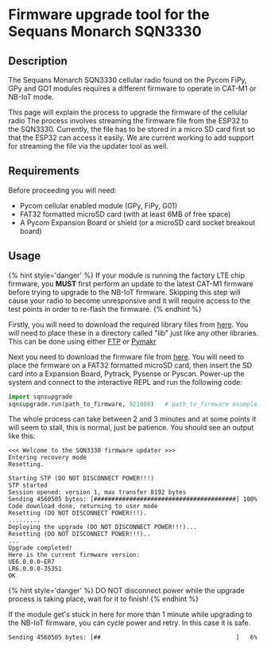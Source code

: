 # Firmware upgrade tool for the Sequans Monarch SQN3330

## Description

The Sequans Monarch SQN3330 cellular radio found on the Pycom FiPy, GPy and GO1
modules requires a different firmware to operate in CAT-M1 or NB-IoT mode.

This page will explain the process to upgrade the firmware of the cellular radio
The process involves streaming the firmware file from the ESP32 to the SQN3330.
Currently, the file has to be stored in a micro SD card first so that the ESP32
can access it easily. We are current working to add support for streaming the
file via the updater tool as well.

## Requirements
Before proceeding you will need:
 - Pycom cellular enabled module (GPy, FiPy, G01)
 - FAT32 formatted microSD card (with at least 6MB of free space)
 - A Pycom Expansion Board or shield (or a microSD card socket breakout board)

## Usage

{% hint style='danger' %}
If your module is running the factory LTE chip firmware, you **MUST** first
perform an update to the latest CAT-M1 firmware before trying to upgrade to the
NB-IoT firmware. Skipping this step will cause your radio to become unresponsive
and it will require access to the test points in order to re-flash the firmware.
{% endhint %}

Firstly, you will need to download the required library files from
[here](https://github.com/pycom/pycom-libraries/tree/master/lib/sqnsupgrade).
You will need to place these in a directory called "lib" just like any other
libraries. This can be done using either
[FTP](/chapter/gettingstarted/programming/FTP.html)
or
[Pymakr](/chapter/gettingstarted/programming/first_project.md)

Next you need to download the firmware file from
[here](https://software.pycom.io/downloads/sequans.html). You will need to place
the firmware on a FAT32 formatted microSD card, then insert the SD card into a
Expansion Board, Pytrack, Pysense or Pyscan. Power-up the system and connect to
the interactive REPL and run the following code:

```python
import sqnsupgrade
sqnsupgrade.run(path_to_firmware, 921600)   # path_to_firmware example: '/sd/FIPY_NB1_35351.dup'
```

The whole process can take between 2 and 3 minutes and at some points it will
seem to stall, this is normal, just be patience. You should see an output like
this:

```
<<< Welcome to the SQN3330 firmware updater >>>
Entering recovery mode
Resetting.

Starting STP (DO NOT DISCONNECT POWER!!!)
STP started
Session opened: version 1, max transfer 8192 bytes
Sending 4560505 bytes: [########################################] 100%
Code download done, returning to user mode
Resetting (DO NOT DISCONNECT POWER!!!).
.........
Deploying the upgrade (DO NOT DISCONNECT POWER!!!)...
Resetting (DO NOT DISCONNECT POWER!!!)..
...
Upgrade completed!
Here is the current firmware version:
UE6.0.0.0-ER7
LR6.0.0.0-35351
OK
```

{% hint style='danger' %}
DO NOT disconnect power while the upgrade process is taking place, wait for it
to finish!
{% endhint %}

If the module get's stuck in here for more than 1 minute while upgrading to the NB-IoT firmware, you can cycle
power and retry. In this case it is safe.

```
Sending 4560505 bytes: [##                                      ]   6%
```
